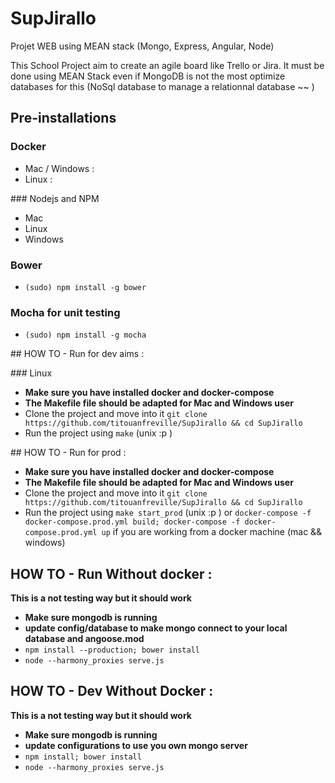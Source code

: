 # SupJirallo
Projet WEB using MEAN stack (Mongo, Express, Angular, Node)

This School Project aim to create an agile board like Trello or Jira.
It must be done using MEAN Stack even if MongoDB is not the most optimize databases for this (NoSql database to manage a relationnal database ~~ )

## Pre-installations 
### Docker
- Mac / Windows : 
- Linux : 

### Nodejs and NPM
- Mac
- Linux
- Windows

### Bower 
- `(sudo) npm install -g bower`

### Mocha for unit testing
- `(sudo) npm install -g mocha`

## HOW TO - Run for dev aims :

### Linux
- **Make sure you have installed docker and docker-compose**
- **The Makefile file should be adapted for Mac and Windows user**
- Clone the project and move into it `git clone https://github.com/titouanfreville/SupJirallo && cd SupJirallo`
- Run the project using `make` (unix :p )

## HOW TO - Run for prod :
- **Make sure you have installed docker and docker-compose**
- **The Makefile file should be adapted for Mac and Windows user**
- Clone the project and move into it `git clone https://github.com/titouanfreville/SupJirallo && cd SupJirallo`
- Run the project using `make start_prod` (unix :p ) or `docker-compose -f docker-compose.prod.yml build; docker-compose -f docker-compose.prod.yml up` if you are working from a docker machine (mac && windows)

## HOW TO - Run Without docker :
**This is a not testing way but it should work**
- **Make sure mongodb is running**
- **update config/database to make mongo connect to your local database and angoose.mod**
- `npm install --production; bower install`
- `node --harmony_proxies serve.js`

## HOW TO - Dev Without Docker :
**This is a not testing way but it should work**
- **Make sure mongodb is running**
- **update configurations to use you own mongo server**
- `npm install; bower install`
- `node --harmony_proxies serve.js`